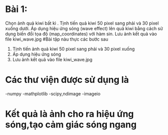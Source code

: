 # Bài 1: 
Chọn ảnh quả kiwi bất kì .
Tịnh tiến quả kiwi 50 pixel sang phải và 30 pixel xuống dưới.
Áp dụng hiệu ứng sóng (wave effect) lên quả kiwi bằng cách sử dụng biến đổi tọa độ (map_coordinates) với hàm sin.
Lưu ảnh kết quả vào file kiwi_wave.jpg
#Bài tập nàu thực các bước sau
1. Tịnh tiến ảnh quả kiwi 50 pixel sang phải và 30 pixel xuống
2. Áp dụng hiệu ứng sóng 
3. Lưu ảnh kết quả vào file kiwi_wave.jpg
# Các thư viện được sử dụng là
-numpy
-mathplotlib
-scipy,ndimage
-imageio
# Kết quả là ảnh cho ra hiệu ứng sóng,tạo cảm giác sóng ngang 